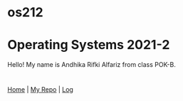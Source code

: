 # os212
# Operating Systems 2021-2
Hello! My name is Andhika Rifki Alfariz from class POK-B.
# 
[Home](https://andhikalfariz.github.io/os212/) | [My Repo](https://github.com/andhikalfariz/os212) | [Log](https://github.com/andhikalfariz/os212/tree/master/TXT/mylog.txt)
